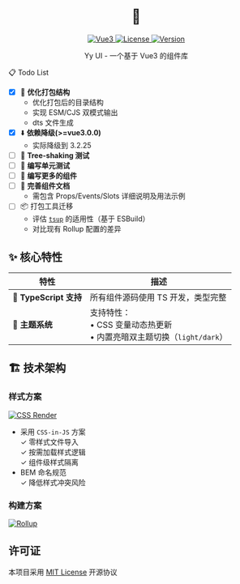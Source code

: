 <h1 align="center">🧩</h1>

<!-- ![Vue3](https://img.shields.io/badge/Vue->=3.0.0-%2342b883) ![License](https://img.shields.io/badge/License-MIT-green) ![Version](https://img.shields.io/badge/Version-beta--0.0.1-blue) -->

<p align="center">
  <a href="https://github.com/vuejs/core">
    <img src="https://img.shields.io/badge/Vue->=3.2.25-%2342b883" alt="Vue3"/>
  </a>
  <a href="LICENSE">
    <img src="https://img.shields.io/badge/License-MIT-green" alt="License"/>
  </a>
  <a href="https://github.com/bee1an/yy-ui/tree/dev">
    <img src="https://img.shields.io/badge/Version-1.0.0--beta.2-blue" alt="Version"/>
  </a>
</p>

<p align="center">Yy UI - 一个基于 Vue3 的组件库</p>

📋 Todo List

- [x] 🧹 **优化打包结构**
  - 优化打包后的目录结构
  - 实现 ESM/CJS 双模式输出
  - dts 文件生成
- [x] ⬇️ **依赖降级(>=vue3.0.0)**
  - 实际降级到 3.2.25
- [ ] 🌳 **Tree-shaking 测试**
- [ ] 🧪 **编写单元测试**
- [ ] 📂 **编写更多的组件**
- [ ] 📄 **完善组件文档**
  - 需包含 Props/Events/Slots 详细说明及用法示例
- [ ] 📦 打包工具迁移
  - 评估 [`tsup`](https://github.com/egoist/tsup) 的适用性（基于 ESBuild）
  - 对比现有 Rollup 配置的差异

## ✨ **核心特性**

| 特性                   | 描述                                                                       |
| ---------------------- | -------------------------------------------------------------------------- |
| 🔵 **TypeScript 支持** | 所有组件源码使用 TS 开发，类型完整                                         |
| 🎨 **主题系统**        | 支持特性：<br>• CSS 变量动态热更新<br>• 内置亮暗双主题切换（`light/dark`） |

## 🏗️ **技术架构**

### **样式方案**

[![CSS Render](https://img.shields.io/badge/css--render-0.15.14-blue)](https://github.com/07akioni/css-render)

- 采用 `CSS-in-JS` 方案  
  ✓ 零样式文件导入  
  ✓ 按需加载样式逻辑  
  ✓ 组件级样式隔离
- BEM 命名规范  
  ✓ 降低样式冲突风险

### 构建方案

[![Rollup](https://img.shields.io/badge/rollup-4.34.4-brightgreen)](https://rollupjs.org/)

## 许可证

本项目采用 [MIT License](LICENSE) 开源协议
